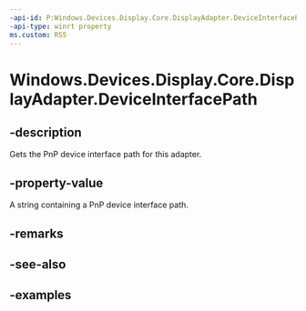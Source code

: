 ```yaml
---
-api-id: P:Windows.Devices.Display.Core.DisplayAdapter.DeviceInterfacePath
-api-type: winrt property
ms.custom: RS5
---
```


<!-- Property syntax.
public string DeviceInterfacePath { get; }
-->

# Windows.Devices.Display.Core.DisplayAdapter.DeviceInterfacePath

## -description
Gets the PnP device interface path for this adapter.

## -property-value
A string containing a PnP device interface path.

## -remarks

## -see-also

## -examples
